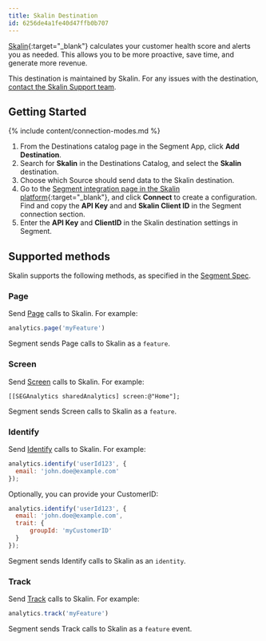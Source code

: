```yaml
---
title: Skalin Destination
id: 6256de4a1fe40d47ffb0b707
---
```



[Skalin](https://skalin.io/?utm_source=segmentio&utm_medium=docs&utm_campaign=partners){:target="_blank"} calculates your customer health score and alerts you as needed. This allows you to be more proactive, save time, and generate more revenue.

This destination is maintained by Skalin. For any issues with the destination, [contact the Skalin Support team](mailto:contact@skalin.io).


## Getting Started

{% include content/connection-modes.md %} 

1. From the Destinations catalog page in the Segment App, click **Add Destination**.
2. Search for **Skalin** in the Destinations Catalog, and select the **Skalin** destination.
3. Choose which Source should send data to the Skalin destination.
4. Go to the [Segment integration page in the Skalin platform](https://app.skalin.io/#/integration/segment){:target="_blank"}, and click **Connect** to create a configuration. Find and copy the **API Key** and and **Skalin Client ID** in the Segment connection section.
5. Enter the **API Key** and **ClientID** in the Skalin destination settings in Segment.

## Supported methods

Skalin supports the following methods, as specified in the [Segment Spec](/docs/connections/spec).

### Page

Send [Page](/docs/connections/spec/page) calls to Skalin. For example:

```js
analytics.page('myFeature')
```

Segment sends Page calls to Skalin as a `feature`. 


### Screen

Send [Screen](/docs/connections/spec/screen) calls to Skalin. For example:

```obj-c
[[SEGAnalytics sharedAnalytics] screen:@"Home"];
```

Segment sends Screen calls to Skalin as a `feature`. 


### Identify

Send [Identify](/docs/connections/spec/identify) calls to Skalin. For example:

```js
analytics.identify('userId123', {
  email: 'john.doe@example.com'
});
```

Optionally, you can provide your CustomerID:
```js
analytics.identify('userId123', {
  email: 'john.doe@example.com',
  trait: {
      groupId: 'myCustomerID'
  }
});
```

Segment sends Identify calls to Skalin as an `identity`.


### Track

Send [Track](/docs/connections/spec/track) calls to Skalin. For example:

```js
analytics.track('myFeature')
```

Segment sends Track calls to Skalin as a `feature` event.
